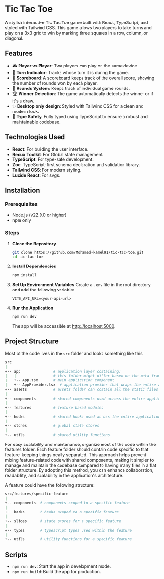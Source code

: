 # Tic Tac Toe

A stylish interactive Tic Tac Toe game built with React, TypeScript, and styled with Tailwind CSS. This game allows two players to take turns and play on a 3x3 grid to win by marking three squares in a row, column, or diagonal.

## Features

- 🎮 **Player vs Player**: Two players can play on the same device.
- 🔄 **Turn Indicator**: Tracks whose turn it is during the game.
- 🏅 **Scoreboard**: A scoreboard keeps track of the overall score, showing the number of rounds won by each player.
- 🔄 **Rounds System**: Keeps track of individual game rounds.
- 🏆 **Winner Detection**: The game automatically detects the winner or if it's a draw.
- ✨ **Desktop only design**: Styled with Tailwind CSS for a clean and modern look.
- 🌟 **Type Safety**: Fully typed using TypeScript to ensure a robust and maintainable codebase.

## Technologies Used

- **React**: For building the user interface.
- **Redux Toolkit**: For Global state management.
- **TypeScript**: For type-safe development.
- **Zod**: TypeScript-first schema declaration and validation library.
- **Tailwind CSS**: For modern styling.
- **Lucide React**: For svgs.

## Installation

### Prerequisites

- Node.js (v22.9.0 or higher)
- npm only

### Steps

1. **Clone the Repository**

   ```bash
   git clone https://github.com/Mohamed-kamel91/tic-tac-toe.git
   cd tic-tac-toe
   ```

2. **Install Dependencies**

   ```bash
   npm install
   ```

3. **Set Up Environment Variables**
   Create a `.env` file in the root directory and add the following variable:

   ```env
   VITE_API_URL=<your-api-url>
   ```

4. **Run the Application**
   ```bash
   npm run dev
   ```
   The app will be accessible at [http://localhost:5000](http://localhost:5000).

## Project Structure

Most of the code lives in the `src` folder and looks something like this:

```sh
src
|
+-- app               # application layer containing:
|   |                 # this folder might differ based on the meta framework used
|   +-- App.tsx       # main application component
|   +-- AppProvider.tsx  # application provider that wraps the entire application with different global providers - this      might also differ based on meta framework used
+-- assets            # assets folder can contain all the static files such as images, fonts, etc.
|
+-- components        # shared components used across the entire application
|
+-- features          # feature based modules
|
+-- hooks             # shared hooks used across the entire application
|
+-- stores            # global state stores
|
+-- utils             # shared utility functions
```

For easy scalability and maintenance, organize most of the code within the features folder. Each feature folder should contain code specific to that feature, keeping things neatly separated. This approach helps prevent mixing feature-related code with shared components, making it simpler to manage and maintain the codebase compared to having many files in a flat folder structure. By adopting this method, you can enhance collaboration, readability, and scalability in the application's architecture.

A feature could have the following structure:

```sh
src/features/specific-feature
|
+-- components  # components scoped to a specific feature
|
+-- hooks       # hooks scoped to a specific feature
|
+-- slices      # state stores for a specific feature
|
+-- types       # typescript types used within the feature
|
+-- utils       # utility functions for a specific feature
```

## Scripts

- `npm run dev`: Start the app in development mode.
- `npm run build`: Build the app for production.
